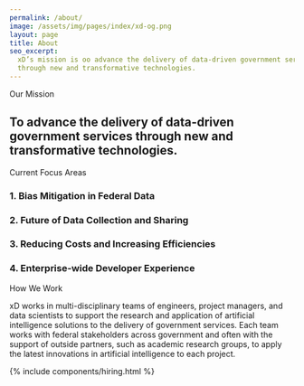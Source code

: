 ```yaml
---
permalink: /about/
image: /assets/img/pages/index/xd-og.png
layout: page
title: About
seo_excerpt:
  xD’s mission is oo advance the delivery of data-driven government services 
  through new and transformative technologies.
---
```


<section class="about-mission">
  <div class="grid-container">
    <div class="section-breadcrumb">Our Mission</div>
    <h2>
      To advance the delivery of data-driven government services through new and 
      transformative technologies.
    </h2>
  </div>
</section>

<section class="about-priorities">
  <div class="grid-container">
    <div class="section-breadcrumb">Current Focus Areas</div>
    <div class="grid-row">
      <div class="grid-col-6">
        <div class="about-priority">
          <h3>1. Bias Mitigation in Federal Data</h3>
        </div>
        <div class="about-priority">
          <h3>2. Future of Data Collection and Sharing</h3>
        </div>
      </div>
      <div class="grid-col-6">
        <div class="about-priority">
          <h3>3. Reducing Costs and Increasing Efficiencies</h3>
        </div>
        <div class="about-priority">
          <h3>4. Enterprise-wide Developer Experience</h3>
        </div>
      </div>
    </div>
  </div>
</section>

<section class="about-ai">
  <div class="grid-container">
    <div class="section-breadcrumb">How We Work</div>
    <p>
      xD works in multi-disciplinary teams of engineers, project managers, and
      data scientists to support the research and application of artificial
      intelligence solutions to the delivery of government services. Each team
      works with federal stakeholders across government and often with the 
      support of outside partners, such as academic research groups, to apply
      the latest innovations in artificial intelligence to each project.
    </p>
  </div>
</section>

{% include components/hiring.html %}
